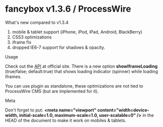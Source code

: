 fancybox v1.3.6 / ProcessWire
===========================================================================

What's new compared to v1.3.4

1. mobile &amp; tablet support (iPhone, iPod, iPad, Android, BlackBerry)
2. CSS3 optimizations
3. iframe fix
4. dropped IE6-7 support for shadows &amp; opacity.

Usage

Check out the <a href="http://fancybox.net/api">API</a> at official site. There is a new option <strong>showIframeLoading</strong> (true/false; default:true) that shows loading indicator (spinner) while loading iframes.

You can use plugin as standalone, these optimizations are not tied to ProcessWire CMS (but are implemented for it).

Meta

Don't forget to put: <strong>&lt;meta name="viewport" content="width=device-width, initial-scale=1.0, maximum-scale=1.0, user-scalable=0" /&gt;</strong> in the HEAD of the document to make it work on mobiles &amp; tablets.